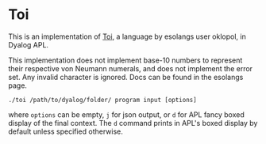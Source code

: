 # Toi

This is an implementation of [Toi](https://esolangs.org/wiki/Toi), a language by esolangs user oklopol, in Dyalog APL.

This implementation does not implement base-10 numbers to represent their respective von Neumann numerals, and does not implement the error set. Any invalid character is ignored. Docs can be found in the esolangs page.

```shell
./toi /path/to/dyalog/folder/ program input [options]
```

where `options` can be empty, `j` for json output, or `d` for APL fancy boxed display of the final context. The `d` command prints in APL's boxed display by default unless specified otherwise.
